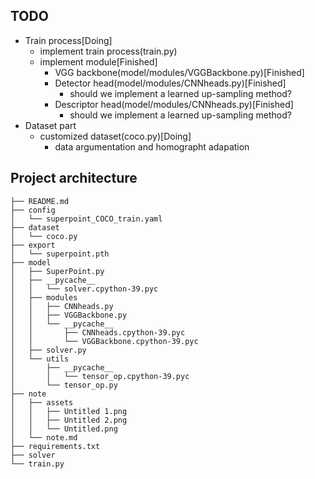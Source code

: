 ## TODO
* Train process[Doing]
    * implement train process(train.py)
    * implement module[Finished]
        * VGG backbone(model/modules/VGGBackbone.py)[Finished]
        * Detector head(model/modules/CNNheads.py)[Finished]
            * should we implement a learned up-sampling method?
        * Descriptor head(model/modules/CNNheads.py)[Finished]
            * should we implement a learned up-sampling method?
* Dataset part
    * customized dataset(coco.py)[Doing]
        * data argumentation and homographt adapation



## Project architecture
```
├── README.md
├── config
│   └── superpoint_COCO_train.yaml
├── dataset
│   └── coco.py
├── export
│   └── superpoint.pth
├── model
│   ├── SuperPoint.py
│   ├── __pycache__
│   │   └── solver.cpython-39.pyc
│   ├── modules
│   │   ├── CNNheads.py
│   │   ├── VGGBackbone.py
│   │   └── __pycache__
│   │       ├── CNNheads.cpython-39.pyc
│   │       └── VGGBackbone.cpython-39.pyc
│   ├── solver.py
│   └── utils
│       ├── __pycache__
│       │   └── tensor_op.cpython-39.pyc
│       └── tensor_op.py
├── note
│   ├── assets
│   │   ├── Untitled 1.png
│   │   ├── Untitled 2.png
│   │   └── Untitled.png
│   └── note.md
├── requirements.txt
├── solver
└── train.py
```
